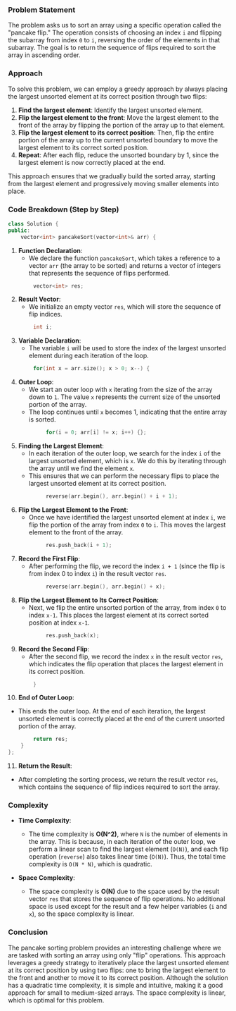 ### Problem Statement

The problem asks us to sort an array using a specific operation called the "pancake flip." The operation consists of choosing an index `i` and flipping the subarray from index `0` to `i`, reversing the order of the elements in that subarray. The goal is to return the sequence of flips required to sort the array in ascending order.

### Approach

To solve this problem, we can employ a greedy approach by always placing the largest unsorted element at its correct position through two flips:
1. **Find the largest element**: Identify the largest unsorted element.
2. **Flip the largest element to the front**: Move the largest element to the front of the array by flipping the portion of the array up to that element.
3. **Flip the largest element to its correct position**: Then, flip the entire portion of the array up to the current unsorted boundary to move the largest element to its correct sorted position.
4. **Repeat**: After each flip, reduce the unsorted boundary by 1, since the largest element is now correctly placed at the end.

This approach ensures that we gradually build the sorted array, starting from the largest element and progressively moving smaller elements into place.

### Code Breakdown (Step by Step)

```cpp
class Solution {
public:
    vector<int> pancakeSort(vector<int>& arr) {
```
1. **Function Declaration**:
   - We declare the function `pancakeSort`, which takes a reference to a vector `arr` (the array to be sorted) and returns a vector of integers that represents the sequence of flips performed.

```cpp
        vector<int> res;
```
2. **Result Vector**:
   - We initialize an empty vector `res`, which will store the sequence of flip indices.

```cpp
        int i;
```
3. **Variable Declaration**:
   - The variable `i` will be used to store the index of the largest unsorted element during each iteration of the loop.

```cpp
        for(int x = arr.size(); x > 0; x--) {
```
4. **Outer Loop**:
   - We start an outer loop with `x` iterating from the size of the array down to `1`. The value `x` represents the current size of the unsorted portion of the array.
   - The loop continues until `x` becomes 1, indicating that the entire array is sorted.

```cpp
            for(i = 0; arr[i] != x; i++) {};
```
5. **Finding the Largest Element**:
   - In each iteration of the outer loop, we search for the index `i` of the largest unsorted element, which is `x`. We do this by iterating through the array until we find the element `x`. 
   - This ensures that we can perform the necessary flips to place the largest unsorted element at its correct position.

```cpp
            reverse(arr.begin(), arr.begin() + i + 1);
```
6. **Flip the Largest Element to the Front**:
   - Once we have identified the largest unsorted element at index `i`, we flip the portion of the array from index `0` to `i`. This moves the largest element to the front of the array.

```cpp
            res.push_back(i + 1);
```
7. **Record the First Flip**:
   - After performing the flip, we record the index `i + 1` (since the flip is from index 0 to index `i`) in the result vector `res`.

```cpp
            reverse(arr.begin(), arr.begin() + x);
```
8. **Flip the Largest Element to Its Correct Position**:
   - Next, we flip the entire unsorted portion of the array, from index `0` to index `x-1`. This places the largest element at its correct sorted position at index `x-1`.

```cpp
            res.push_back(x);
```
9. **Record the Second Flip**:
   - After the second flip, we record the index `x` in the result vector `res`, which indicates the flip operation that places the largest element in its correct position.

```cpp
        }
```
10. **End of Outer Loop**:
   - This ends the outer loop. At the end of each iteration, the largest unsorted element is correctly placed at the end of the current unsorted portion of the array.

```cpp
        return res;
    }
};
```
11. **Return the Result**:
   - After completing the sorting process, we return the result vector `res`, which contains the sequence of flip indices required to sort the array.

### Complexity

- **Time Complexity**: 
  - The time complexity is **O(N^2)**, where `N` is the number of elements in the array. This is because, in each iteration of the outer loop, we perform a linear scan to find the largest element (`O(N)`), and each flip operation (`reverse`) also takes linear time (`O(N)`). Thus, the total time complexity is `O(N * N)`, which is quadratic.

- **Space Complexity**: 
  - The space complexity is **O(N)** due to the space used by the result vector `res` that stores the sequence of flip operations. No additional space is used except for the result and a few helper variables (`i` and `x`), so the space complexity is linear.

### Conclusion

The pancake sorting problem provides an interesting challenge where we are tasked with sorting an array using only "flip" operations. This approach leverages a greedy strategy to iteratively place the largest unsorted element at its correct position by using two flips: one to bring the largest element to the front and another to move it to its correct position. Although the solution has a quadratic time complexity, it is simple and intuitive, making it a good approach for small to medium-sized arrays. The space complexity is linear, which is optimal for this problem.